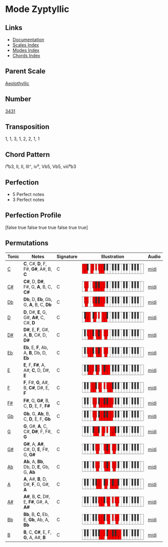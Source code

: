 # Mode Zyptyllic

## Links

- [Documentation](README.md)
- [Scales Index](Scales.md)
- [Modes Index](Modes.md)
- [Chords Index](Chords.md)

## Parent Scale

[Aeolothyllic](ScaleAeolothyllic.md)

## Number

[3431](https://ianring.com/musictheory/scales/3431)

## Transposition

1, 1, 3, 1, 2, 2, 1, 1

## Chord Pattern

i⁰b3, II, II, III⁺, iv⁰, Vb5, Vb5, viii⁰b3

## Perfection

- 5 Perfect notes
- 3 Perfect notes

## Perfection Profile

[false true false true true false true true]

## Permutations

| Tonic | Notes | Signature | Illustration | Audio |
|-------|-------|-----------|--------------|-------|
| [C](ModeCNaturalZyptyllic.md) | **C**, C#, **D**, F, F#, **G#**, A#, B, **C** | C | ![CNaturalZyptyllic](ModeCNaturalZyptyllic.png) | [midi](https://github.com/edipermadi/music/blob/main/docs/ModeCNaturalZyptyllic.mid?raw=true) |
| [C#](ModeCSharpZyptyllic.md) | **C#**, D, **D#**, F#, G, **A**, B, C, **C#** | C | ![CSharpZyptyllic](ModeCSharpZyptyllic.png) | [midi](https://github.com/edipermadi/music/blob/main/docs/ModeCSharpZyptyllic.mid?raw=true) |
| [Db](ModeDFlatZyptyllic.md) | **Db**, D, **Eb**, Gb, G, **A**, B, C, **Db** | C | ![DFlatZyptyllic](ModeDFlatZyptyllic.png) | [midi](https://github.com/edipermadi/music/blob/main/docs/ModeDFlatZyptyllic.mid?raw=true) |
| [D](ModeDNaturalZyptyllic.md) | **D**, D#, **E**, G, G#, **A#**, C, C#, **D** | C | ![DNaturalZyptyllic](ModeDNaturalZyptyllic.png) | [midi](https://github.com/edipermadi/music/blob/main/docs/ModeDNaturalZyptyllic.mid?raw=true) |
| [D#](ModeDSharpZyptyllic.md) | **D#**, E, **F**, G#, A, **B**, C#, D, **D#** | C | ![DSharpZyptyllic](ModeDSharpZyptyllic.png) | [midi](https://github.com/edipermadi/music/blob/main/docs/ModeDSharpZyptyllic.mid?raw=true) |
| [Eb](ModeEFlatZyptyllic.md) | **Eb**, E, **F**, Ab, A, **B**, Db, D, **Eb** | C | ![EFlatZyptyllic](ModeEFlatZyptyllic.png) | [midi](https://github.com/edipermadi/music/blob/main/docs/ModeEFlatZyptyllic.mid?raw=true) |
| [E](ModeENaturalZyptyllic.md) | **E**, F, **F#**, A, A#, **C**, D, D#, **E** | C | ![ENaturalZyptyllic](ModeENaturalZyptyllic.png) | [midi](https://github.com/edipermadi/music/blob/main/docs/ModeENaturalZyptyllic.mid?raw=true) |
| [F](ModeFNaturalZyptyllic.md) | **F**, F#, **G**, A#, B, **C#**, D#, E, **F** | C | ![FNaturalZyptyllic](ModeFNaturalZyptyllic.png) | [midi](https://github.com/edipermadi/music/blob/main/docs/ModeFNaturalZyptyllic.mid?raw=true) |
| [F#](ModeFSharpZyptyllic.md) | **F#**, G, **G#**, B, C, **D**, E, F, **F#** | C | ![FSharpZyptyllic](ModeFSharpZyptyllic.png) | [midi](https://github.com/edipermadi/music/blob/main/docs/ModeFSharpZyptyllic.mid?raw=true) |
| [Gb](ModeGFlatZyptyllic.md) | **Gb**, G, **Ab**, B, C, **D**, E, F, **Gb** | C | ![GFlatZyptyllic](ModeGFlatZyptyllic.png) | [midi](https://github.com/edipermadi/music/blob/main/docs/ModeGFlatZyptyllic.mid?raw=true) |
| [G](ModeGNaturalZyptyllic.md) | **G**, G#, **A**, C, C#, **D#**, F, F#, **G** | C | ![GNaturalZyptyllic](ModeGNaturalZyptyllic.png) | [midi](https://github.com/edipermadi/music/blob/main/docs/ModeGNaturalZyptyllic.mid?raw=true) |
| [G#](ModeGSharpZyptyllic.md) | **G#**, A, **A#**, C#, D, **E**, F#, G, **G#** | C | ![GSharpZyptyllic](ModeGSharpZyptyllic.png) | [midi](https://github.com/edipermadi/music/blob/main/docs/ModeGSharpZyptyllic.mid?raw=true) |
| [Ab](ModeAFlatZyptyllic.md) | **Ab**, A, **Bb**, Db, D, **E**, Gb, G, **Ab** | C | ![AFlatZyptyllic](ModeAFlatZyptyllic.png) | [midi](https://github.com/edipermadi/music/blob/main/docs/ModeAFlatZyptyllic.mid?raw=true) |
| [A](ModeANaturalZyptyllic.md) | **A**, A#, **B**, D, D#, **F**, G, G#, **A** | C | ![ANaturalZyptyllic](ModeANaturalZyptyllic.png) | [midi](https://github.com/edipermadi/music/blob/main/docs/ModeANaturalZyptyllic.mid?raw=true) |
| [A#](ModeASharpZyptyllic.md) | **A#**, B, **C**, D#, E, **F#**, G#, A, **A#** | C | ![ASharpZyptyllic](ModeASharpZyptyllic.png) | [midi](https://github.com/edipermadi/music/blob/main/docs/ModeASharpZyptyllic.mid?raw=true) |
| [Bb](ModeBFlatZyptyllic.md) | **Bb**, B, **C**, Eb, E, **Gb**, Ab, A, **Bb** | C | ![BFlatZyptyllic](ModeBFlatZyptyllic.png) | [midi](https://github.com/edipermadi/music/blob/main/docs/ModeBFlatZyptyllic.mid?raw=true) |
| [B](ModeBNaturalZyptyllic.md) | **B**, C, **C#**, E, F, **G**, A, A#, **B** | C | ![BNaturalZyptyllic](ModeBNaturalZyptyllic.png) | [midi](https://github.com/edipermadi/music/blob/main/docs/ModeBNaturalZyptyllic.mid?raw=true) |
